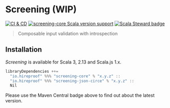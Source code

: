 # Screening (WIP)

[![CI & CD](https://github.com/hireproof/screening/actions/workflows/main.yml/badge.svg)](https://github.com/hireproof/screening/actions/workflows/main.yml)
[![screening-core Scala version support](https://index.scala-lang.org/hireproof/screening/screening-core/latest-by-scala-version.svg)](https://index.scala-lang.org/hireproof/screening/screening-core)
[![Scala Steward badge](https://img.shields.io/badge/Scala_Steward-helping-blue.svg?style=flat&logo=data:image/png;base64,iVBORw0KGgoAAAANSUhEUgAAAA4AAAAQCAMAAAARSr4IAAAAVFBMVEUAAACHjojlOy5NWlrKzcYRKjGFjIbp293YycuLa3pYY2LSqql4f3pCUFTgSjNodYRmcXUsPD/NTTbjRS+2jomhgnzNc223cGvZS0HaSD0XLjbaSjElhIr+AAAAAXRSTlMAQObYZgAAAHlJREFUCNdNyosOwyAIhWHAQS1Vt7a77/3fcxxdmv0xwmckutAR1nkm4ggbyEcg/wWmlGLDAA3oL50xi6fk5ffZ3E2E3QfZDCcCN2YtbEWZt+Drc6u6rlqv7Uk0LdKqqr5rk2UCRXOk0vmQKGfc94nOJyQjouF9H/wCc9gECEYfONoAAAAASUVORK5CYII=)](https://scala-steward.org)

> Composable input validation with introspection

## Installation

*Screening* is available for Scala 3, 2.13 and Scala.js 1.x.

```scala
libraryDependencies ++=
  "io.hireproof" %%% "screening-core" % "x.y.z" ::
  "io.hireproof" %%% "screening-json-circe" % "x.y.z" ::
  Nil
```

Please use the Maven Central badge above to find out about the latest version.
